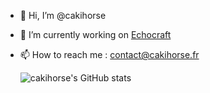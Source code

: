 - 👋 Hi, I’m @cakihorse
- 🌱 I’m currently working on [Echocraft](https://github.com/EchocraftMc)
- 📫 How to reach me : contact@cakihorse.fr



  ![cakihorse's GitHub stats](https://github-readme-stats.vercel.app/api?username=cakihorse&show_icons=true)

<!---
cakihorse/cakihorse is a ✨ special ✨ repository because its `README.md` (this file) appears on your GitHub profile.
You can click the Preview link to take a look at your changes.
--->
